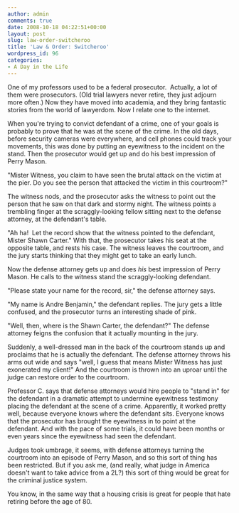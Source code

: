 ```yaml
---
author: admin
comments: true
date: 2008-10-18 04:22:51+00:00
layout: post
slug: law-order-switcheroo
title: 'Law & Order: Switcheroo'
wordpress_id: 96
categories:
- A Day in the Life
---
```


One of my professors used to be a federal prosecutor.  Actually, a lot of them were prosecutors. (Old trial lawyers never retire, they just adjourn more often.) Now they have moved into academia, and they bring fantastic stories from the world of lawyerdom. Now I relate one to the internet.

When you're trying to convict defendant of a crime, one of your goals is probably to prove that he was at the scene of the crime. In the old days, before security cameras were everywhere, and cell phones could track your movements, this was done by putting an eyewitness to the incident on the stand. Then the prosecutor would get up and do his best impression of Perry Mason.

"Mister Witness, you claim to have seen the brutal attack on the victim at the pier. Do you see the person that attacked the victim in this courtroom?"<!-- more -->

The witness nods, and the prosecutor asks the witness to point out the person that he saw on that dark and stormy night. The witness points a trembling finger at the scraggly-looking fellow sitting next to the defense attorney, at the defendant's table.

"Ah ha!  Let the record show that the witness pointed to the defendant, Mister Shawn Carter." With that, the prosecutor takes his seat at the opposite table, and rests his case. The witness leaves the courtroom, and the jury starts thinking that they might get to take an early lunch.

Now the defense attorney gets up and does _his_ best impression of Perry Mason. He calls to the witness stand the scraggly-looking defendant.

"Please state your name for the record, sir," the defense attorney says.

"My name is Andre Benjamin," the defendant replies. The jury gets a little confused, and the prosecutor turns an interesting shade of pink.

"Well, then, where is the Shawn Carter, the defendant?" The defense attorney feigns the confusion that it actually mounting in the jury.

Suddenly, a well-dressed man in the back of the courtroom stands up and proclaims that he is actually the defendant. The defense attorney throws his arms out wide and says "well, I guess that means Mister Witness has just exonerated my client!" And the courtroom is thrown into an uproar until the judge can restore order to the courtroom.

Professor C. says that defense attorneys would hire people to "stand in" for the defendant in a dramatic attempt to undermine eyewitness testimony placing the defendant at the scene of a crime. Apparently, it worked pretty well, because everyone knows where the defendant sits. Everyone knows that the prosecutor has brought the eyewitness in to point at the defendant. And with the pace of some trials, it could have been months or even years since the eyewitness had seen the defendant.

Judges took umbrage, it seems, with defense attorneys turning the courtroom into an episode of Perry Mason, and so this sort of thing has been restricted. But if you ask me, (and really, what judge in America doesn't want to take advice from a 2L?) this sort of thing would be great for the criminal justice system.

You know, in the same way that a housing crisis is great for people that hate retiring before the age of 80.
